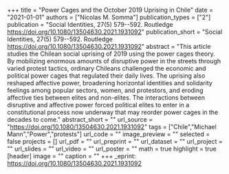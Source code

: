 +++
title = "Power Cages and the October 2019 Uprising in Chile"
date = "2021-01-01"
authors = ["Nicolas M. Somma"]
publication_types = ["2"]
publication = "Social Identities, 27(5) 579--592. Routledge https://doi.org/10.1080/13504630.2021.1931092"
publication_short = "Social Identities, 27(5) 579--592. Routledge https://doi.org/10.1080/13504630.2021.1931092"
abstract = "This article studies the Chilean social uprising of 2019 using the power cages theory. By mobilizing enormous amounts of disruptive power in the streets through varied protest tactics, ordinary Chileans challenged the economic and political power cages that regulated their daily lives. The uprising also reshaped affective power, broadening horizontal identities and solidarity feelings among popular sectors, women, and protestors, and eroding affective ties between elites and non-elites. The interactions between disruptive and affective power forced political elites to enter in a constitutional process now underway that may reorder power cages in the decades to come."
abstract_short = ""
url_source = "https://doi.org/10.1080/13504630.2021.1931092"
tags = ["Chile","Michael Mann","Power","protests"]
url_code = ""
image_preview = ""
selected = false
projects = []
url_pdf = ""
url_preprint = ""
url_dataset = ""
url_project = ""
url_slides = ""
url_video = ""
url_poster = ""
math = true
highlight = true
[header]
image = ""
caption = ""
+++
_eprint: https://doi.org/10.1080/13504630.2021.1931092
